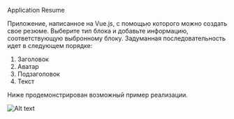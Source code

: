 Application Resume

Приложение, написанное на Vue.js, с помощью которого можно создать свое резюме.
Выберите тип блока и добавьте информацию, соответствующую выбронному блоку.
Задуманная последовательность идет в следующем порядке: 
 1. Заголовок
 2. Аватар
 3. Подзаголовок
 4. Текст

Ниже продемонстрирован возможный пример реализации.

![Alt text](https://i.ibb.co/bWMvV25/js.png "Optional title")
